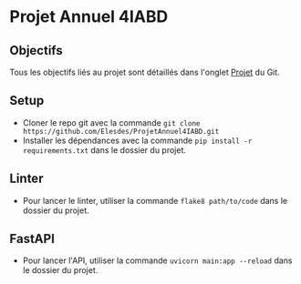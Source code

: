 # Projet Annuel 4IABD

## Objectifs
Tous les objectifs liés au projet sont détaillés dans l'onglet [Projet](https://github.com/users/Elesdes/projects/2) du Git.

## Setup
- Cloner le repo git avec la commande `git clone https://github.com/Elesdes/ProjetAnnuel4IABD.git` 
- Installer les dépendances avec la commande `pip install -r requirements.txt` dans le dossier du projet.

## Linter
- Pour lancer le linter, utiliser la commande `flake8 path/to/code` dans le dossier du projet.

## FastAPI
- Pour lancer l'API, utiliser la commande `uvicorn main:app --reload` dans le dossier du projet.